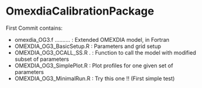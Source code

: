 # OmexdiaCalibrationPackage


First Commit contains:

* omexdia_OG3.f .......... : Extended OMEXDIA model, in Fortran
* OMEXDIA_OG3_BasicSetup.R : Parameters and grid setup
* OMEXDIA_OG3_OCALL_SS.R . : Function to call the model with modified subset of parameters
* OMEXDIA_OG3_SimplePlot.R : Plot profiles for one given set of parameters
* OMEXDIA_OG3_MinimalRun.R : Try this one !! (First simple test)
